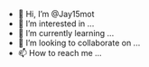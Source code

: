 - 👋 Hi, I’m @Jay15mot
- 👀 I’m interested in ...
- 🌱 I’m currently learning ...
- 💞️ I’m looking to collaborate on ...
- 📫 How to reach me ...

<!---
Jay15mot/Jay15mot is a ✨ special ✨ repository because its `README.md` (this file) appears on your GitHub profile.
You can click the Preview link to take a look at your changes.
--->

